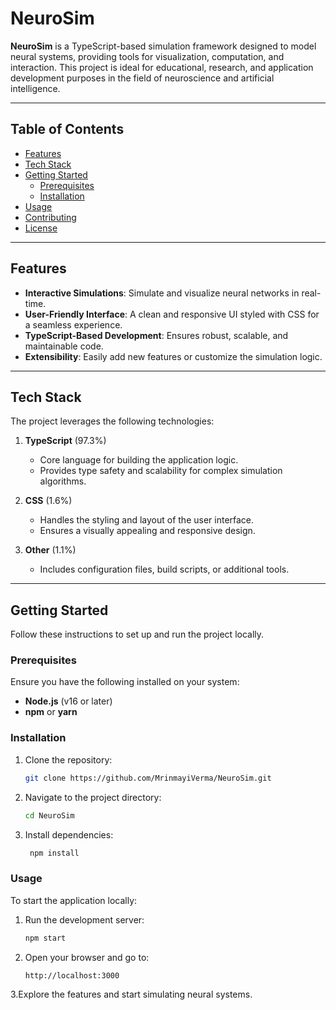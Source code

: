 # NeuroSim

**NeuroSim** is a TypeScript-based simulation framework designed to model neural systems, providing tools for visualization, computation, and interaction. This project is ideal for educational, research, and application development purposes in the field of neuroscience and artificial intelligence.

---

## Table of Contents

- [Features](#features)
- [Tech Stack](#tech-stack)
- [Getting Started](#getting-started)
  - [Prerequisites](#prerequisites)
  - [Installation](#installation)
- [Usage](#usage)
- [Contributing](#contributing)
- [License](#license)

---

## Features

- **Interactive Simulations**: Simulate and visualize neural networks in real-time.
- **User-Friendly Interface**: A clean and responsive UI styled with CSS for a seamless experience.
- **TypeScript-Based Development**: Ensures robust, scalable, and maintainable code.
- **Extensibility**: Easily add new features or customize the simulation logic.

---

## Tech Stack

The project leverages the following technologies:

1. **TypeScript** (97.3%)
   - Core language for building the application logic.
   - Provides type safety and scalability for complex simulation algorithms.

2. **CSS** (1.6%)
   - Handles the styling and layout of the user interface.
   - Ensures a visually appealing and responsive design.

3. **Other** (1.1%)
   - Includes configuration files, build scripts, or additional tools.

---

## Getting Started

Follow these instructions to set up and run the project locally.

### Prerequisites

Ensure you have the following installed on your system:

- **Node.js** (v16 or later)
- **npm** or **yarn**

### Installation

1. Clone the repository:

   ```bash
   git clone https://github.com/MrinmayiVerma/NeuroSim.git

2. Navigate to the project directory:

   ```bash
   cd NeuroSim
3. Install dependencies:

   ```bash
    npm install
### Usage
To start the application locally:<br>

1. Run the development server:
   ```bash
   npm start

2. Open your browser and go to:
   ```bash
   http://localhost:3000

3.Explore the features and start simulating neural systems.



